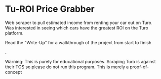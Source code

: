 # Tu-ROI Price Grabber
Web scraper to pull estimated income from renting your car out on Turo. Was interested in seeing which cars have the greatest ROI on the Turo platform.

Read the "Write-Up" for a walkthrough of the project from start to finish.

.

Warning: This is purely for educational purposes. Scraping Turo is against their TOS so please do not run this program. This is merely a proof-of-concept
